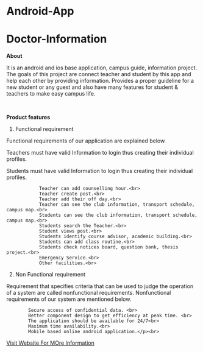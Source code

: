 # Android-App
# Doctor-Information

<b>About</b>
<p>It is an android and ios base application, campus guide, information project. The goals of this project are connect teacher and student by this app and help each other by providing information. Provides a proper guideline for a new student or any guest and also have many features for student & teachers to make easy campus life. </p> <br>

<p> <b>Product features</b><br>

1. Functional requirement<br>

Functional requirements of our application are explained below.<br>

Teachers must have valid Information to login thus creating their individual profiles.<br>

Students must have valid Information to login thus creating their individual profiles.<br>

                Teacher can add counselling hour.<br>
                Teacher create post.<br>
                Teacher add their off day.<br>
                Teacher can see the club information, transport schedule, campus map.<br>
                Students can see the club information, transport schedule, campus map.<br>
                Students search the Teacher.<br>
                Student views post.<br>
                Students identify course advisor, academic building.<br>
                Students can add class routine.<br>
                Students check notices board, question bank, thesis project.<br>
                Emergency Service.<br>
                Other facilities.<br>

 

2. Non Functional requirement <br>

Requirement that specifies criteria that can be used to judge the operation of a system are called nonfunctional requirements. Nonfunctional requirements of our system are mentioned below.<br>

            Secure access of confidential data. <br>
            Better component design to get efficiency at peak time. <br>
            The application should be available for 24/7<br>
            Maximum time availability.<br>
            Mobile based online android application.</p><br>


<a href="">
   <a href="https://sites.google.com/view/diucampusguide/home">Visit Website For MOre Information</a> 

